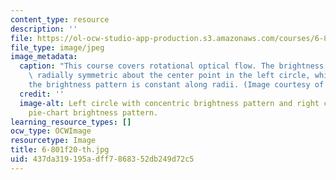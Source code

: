 ```yaml
---
content_type: resource
description: ''
file: https://ol-ocw-studio-app-production.s3.amazonaws.com/courses/6-801-machine-vision-fall-2020/437da319195adff7868352db249d72c5_6-801f20-th.jpg
file_type: image/jpeg
image_metadata:
  caption: "This course covers rotational optical flow. The brightness pattern is\
    \ radially symmetric about the center point in the left circle, while in the right\_\
    the brightness pattern is constant along radii. (Image courtesy of the instructor.)"
  credit: ''
  image-alt: Left circle with concentric brightness pattern and right circle with
    pie-chart brightness pattern.
learning_resource_types: []
ocw_type: OCWImage
resourcetype: Image
title: 6-801f20-th.jpg
uid: 437da319-195a-dff7-8683-52db249d72c5
---
```

